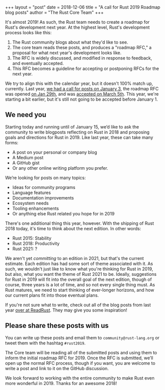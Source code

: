 +++
layout = "post"
date = 2018-12-06
title = "A call for Rust 2019 Roadmap blog posts"
author = "The Rust Core Team"
+++

It's almost 2019! As such, the Rust team needs to create a roadmap for Rust's
development next year. At the highest level, Rust's development process looks
like this:

1. The Rust community blogs about what they'd like to see.
2. The core team reads these posts, and produces a "roadmap RFC," a proposal
   for what next year's development looks like.
3. The RFC is widely discussed, and modified in response to feedback, and
   eventually accepted.
4. This RFC becomes a guideline for accepting or postponing RFCs for the next
   year.

We try to align this with the calendar year, but it doesn't 100% match up,
currently. Last year, [we had a call for posts on January
3](https://blog.rust-lang.org/2018/01/03/new-years-rust-a-call-for-community-blogposts.html),
the roadmap RFC was opened [on Jan
29th](https://github.com/rust-lang/rfcs/pull/2314), and was [accepted on
March
5th](https://github.com/rust-lang/rfcs/pull/2314#issuecomment-370576889).
This year, we're starting a bit earlier, but it's still not going to be
accepted before January 1.

## We need you

Starting today and running until of January 15, we’d like to ask the
community to write blogposts reflecting on Rust in 2018 and proposing goals
and directions for Rust in 2019. Like last year, these can take many forms:

* A post on your personal or company blog
* A Medium post
* A GitHub gist
* Or any other online writing platform you prefer.

We’re looking for posts on many topics:

* Ideas for community programs
* Language features
* Documentation improvements
* Ecosystem needs
* Tooling enhancements
* Or anything else Rust related you hope for in 2019

There's one additional thing this year, however. With the shipping of Rust
2018 today, it's time to think about the next edition. In other words:

* Rust 2015: Stability
* Rust 2018: Productivity
* Rust 2021: ?

We aren't yet *committing* to an edition in 2021, but that's the current
estimate. Each edition has had some sort of theme associated with it. As
such, we wouldn't just like to know what you're thinking for Rust in 2019,
but also, what you want the theme of Rust 2021 to be. Ideally, suggestions
for Rust in 2019 will fit into the overall goal of the next edition, though
of course, three years is a lot of time, and so not every single thing must.
As Rust matures, we need to start thinking of ever-longer horizons, and how
our current plans fit into those eventual plans.

If you're not sure what to write, check out all of the blog posts from last
year [over at ReadRust](https://readrust.net/rust-2018/). They may give you
some inspiration!

## Please share these posts with us

You can write up these posts and email them to `community@rust-lang.org` or
tweet them with the hashtag `#rust2019`.

The Core team will be reading all of the submitted posts and using them to
inform the initial roadmap RFC for 2019. Once the RFC is submitted, we’ll
open up the normal RFC process, though if you want, you are welcome to write
a post and link to it on the GitHub discussion.

We look forward to working with the entire community to make Rust even more
wonderful in 2019. Thanks for an awesome 2018!
